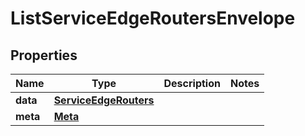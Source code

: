 

# ListServiceEdgeRoutersEnvelope


## Properties

| Name | Type | Description | Notes |
|------------ | ------------- | ------------- | -------------|
|**data** | [**ServiceEdgeRouters**](ServiceEdgeRouters.md) |  |  |
|**meta** | [**Meta**](Meta.md) |  |  |



